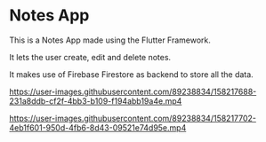 # Notes App

This is a Notes App made using the Flutter Framework.

It lets the user create, edit and delete notes.

It makes use of Firebase Firestore as backend to store all the data.

https://user-images.githubusercontent.com/89238834/158217688-231a8ddb-cf2f-4bb3-b109-f194abb19a4e.mp4

https://user-images.githubusercontent.com/89238834/158217702-4eb1f601-950d-4fb6-8d43-09521e74d95e.mp4

